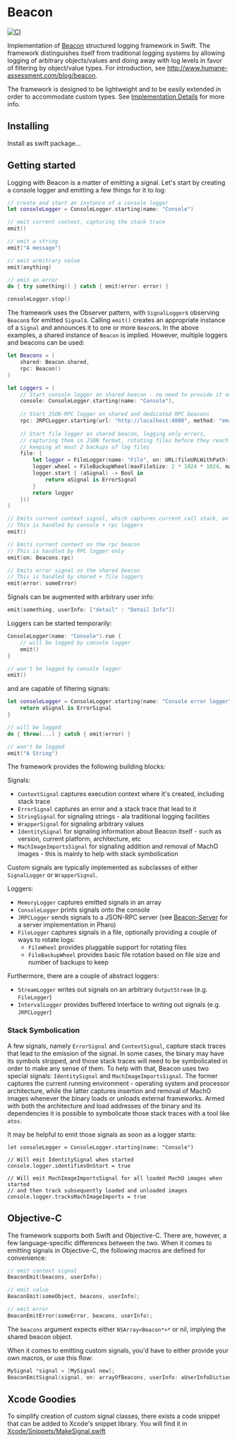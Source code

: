 # Beacon

[![CI](https://github.com/grype/SwiftBeacon/actions/workflows/swift.yml/badge.svg)](https://github.com/grype/SwiftBeacon/actions/workflows/swift.yml)

Implementation of [Beacon](https://github.com/pharo-project/pharo-beacon) structured logging framework in Swift. The framework distinguishes itself from traditional logging systems by allowing logging of arbitrary objects/values and doing away with log levels in favor of filtering by object/value types. For introduction, see http://www.humane-assessment.com/blog/beacon.

The framework is designed to be lightweight and to be easily extended in order to accommodate custom types. See [Implementation Details](Documentation/ImplementationDetails.md) for more info.


## Installing

Install as swift package...

## Getting started 

Logging with Beacon is a matter of emitting a signal. Let's start by creating a console logger and emitting a few things for it to log:   

```swift
// create and start an instance of a console logger
let consoleLogger = ConsoleLogger.starting(name: "Console")

// emit current context, capturing the stack trace
emit()

// emit a string
emit("A message")

// emit arbitrary value
emit(anything)

// emit an error
do { try something() } catch { emit(error: error) }

consoleLogger.stop()
``` 

The framework uses the Observer pattern, with `SignalLogger`s observing `Beacon`s for emitted `Signal`s. Calling `emit()` creates an appropriate instance of a `Signal` and announces it to one or more `Beacon`s. In the above examples, a shared instance of `Beacon` is implied. However, multiple loggers and beacons can be used:

```swift
let Beacons = (
    shared: Beacon.shared, 
    rpc: Beacon()
)

let Loggers = (
    // Start console logger on shared beacon - no need to provide it as argument
    console: ConsoleLogger.starting(name: "Console"),
    
    // Start JSON-RPC logger on shared and dedicated RPC beacons
    rpc: JRPCLogger.starting(url: "http://localhost:4000", method: "emit", name: "JRPC", on: Beacons.shared + Beacons.rpc)
    
    // Start file logger on shared beacon, logging only errors, 
    // capturing them in JSON format, rotating files before they reach 2Mb, 
    // keeping at most 2 backups of log files
    file: { 
        let logger = FileLogger(name: "File", on: URL(fileURLWithPath: "/tmp/my.log"), encoder: SignalJSONEncoder(encoding: .utf8))
        logger.wheel = FileBackupWheel(maxFileSize: 2 * 1024 * 1024, maxNumberOfBackups: 2)
        logger.start { (aSignal) -> Bool in
            return aSignal is ErrorSignal
        }
        return logger
    }()
)

// Emits current context signal, which captures current call stack, on the shared beacon
// This is handled by console + rpc loggers
emit()

// Emits current context on the rpc beacon
// This is handled by RPC logger only
emit(on: Beacons.rpc)

// Emits error signal on the shared beacon
// This is handled by shared + file loggers
emit(error: someError)
```

Signals can be augmented with arbitrary user info:

```swift
emit(something, userInfo: ["detail" : "Detail Info"])
```

Loggers can be started temporarily:

```swift
ConsoleLogger(name: "Console").run {
    // will be logged by console logger
    emit()
}

// won't be logged by console logger
emit()
```

and are capable of filtering signals:

```swift
let consoleLogger = ConsoleLogger.starting(name: "Console error logger")) {
    return aSignal is ErrorSignal
}

// will be logged
do { throw(...) } catch { emit(error) }

// won't be logged
emit("A String")
```

The framework provides the following building blocks:

Signals:
- `ContextSignal` captures execution context where it's created, including stack trace
- `ErrorSignal` captures an error and a stack trace that lead to it
- `StringSignal` for signaling strings - ala traditional logging facilities
- `WrapperSignal` for signaling arbitrary values
- `IdentitySignal` for signaling information about Beacon itself - such as version, current platform, architecture, etc
- `MachImageImportsSignal` for signaling addition and removal of MachO images - this is mainly to help with stack symbolication

Custom signals are typically implemented as subclasses of either `SignalLogger` or `WrapperSignal`.

Loggers:
- `MemoryLogger` captures emitted signals in an array
- `ConsoleLogger` prints signals onto the console
- `JRPCLogger` sends signals to a JSON-RPC server (see [Beacon-Server](https://github.com/grype/Beacon-Server/) for a server implementation in Pharo)
- `FileLogger` captures signals in a file, optionally providing a couple of ways to rotate logs:
    - `FileWheel` provides pluggable support for rotating files
    - `FileBackupWheel` provides basic file rotation based on file size and number of backups to keep

Furthermore, there are a couple of abstract loggers: 
- `StreamLogger` writes out signals on an arbitrary `OutputStream` (e.g. `FileLogger`)
- `IntervalLogger` provides buffered interface to writing out signals (e.g. `JRPCLogger`) 


### Stack Symbolication 

A few signals, namely `ErrorSignal` and `ContextSignal`, capture stack traces that lead to the emission of the signal. In some cases, the binary may have its symbols stripped, and those stack traces will need to be symbolicated in order to make any sense of them. To help with that, Beacon uses two special signals: `IdentitySignal` and `MachImageImportsSignal`. The former captures the current running environment - operating system and processor architecture, while the latter captures insertion and removal of MachO images whenever the binary loads or unloads external frameworks. Armed with both the architecture and load addresses of the binary and its dependencies it is possible to symbolicate those stack traces with a tool like `atos`.

It may be helpful to emit those signals as soon as a logger starts:

```
let consoleLogger = ConsoleLogger.starting(name: "Console")

// Will emit IdentitySignal when started
console.logger.identifiesOnStart = true

// Will emit MachImageImportsSignal for all loaded MachO images when started 
// and then track subsequently loaded and unloaded images 
console.logger.tracksMachImageImports = true 
```


## Objective-C

The framework supports both Swift and Objective-C. There are, however, a few language-specific differences between the two. When it comes to emitting signals in Objective-C, the following macros are defined for convenience:

```objective-c
// emit context signal
BeaconEmit(beacons, userInfo);

// emit value
BeaconEmit(someObject, beacons, userInfo);

// emit error
BeaconEmitError(someError, beacons, userInfo);
```

The `beacons` argument expects either `NSArray<Beacon*>*` or nil, implying the shared beacon object.

When it comes to emitting custom signals, you'd have to either provide your own macros, or use this flow:

```objective-c
MySignal *signal = [MySignal new];
BeaconEmitSignal(signal, on: arrayOfBeacons, userInfo: aUserInfoDictionary)
```

## Xcode Goodies

To simplify creation of custom signal classes, there exists a code snippet that can be added to Xcode's snippet library. You will find it in [Xcode/Snippets/MakeSignal.swift](Xcode/Snippets/MakeSignal.swift)
